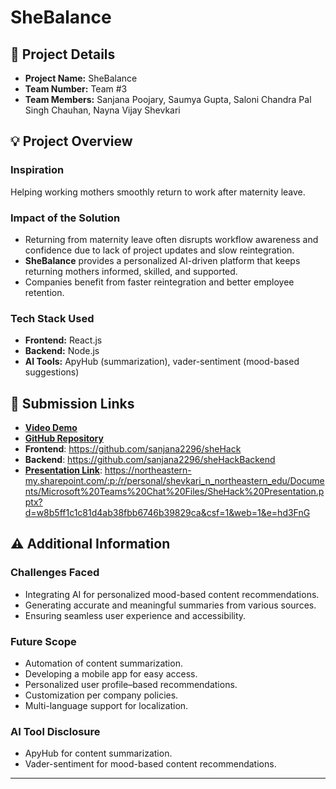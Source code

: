 # SheBalance

## 🏢 Project Details
- **Project Name:** SheBalance
- **Team Number:** Team #3
- **Team Members:** Sanjana Poojary, Saumya Gupta, Saloni Chandra Pal Singh Chauhan, Nayna Vijay Shevkari

## 💡 Project Overview

### Inspiration
Helping working mothers smoothly return to work after maternity leave.

### Impact of the Solution
- Returning from maternity leave often disrupts workflow awareness and confidence due to lack of project updates and slow reintegration.
- **SheBalance** provides a personalized AI-driven platform that keeps returning mothers informed, skilled, and supported.
- Companies benefit from faster reintegration and better employee retention.

### Tech Stack Used
- **Frontend:** React.js
- **Backend:** Node.js
- **AI Tools:** ApyHub (summarization), vader-sentiment (mood-based suggestions)

## 📎 Submission Links
- **[Video Demo](#)**  
- **[GitHub Repository](#)**
- **Frontend**: https://github.com/sanjana2296/sheHack
- **Backend**: https://github.com/sanjana2296/sheHackBackend
- **[Presentation Link](#)**: https://northeastern-my.sharepoint.com/:p:/r/personal/shevkari_n_northeastern_edu/Documents/Microsoft%20Teams%20Chat%20Files/SheHack%20Presentation.pptx?d=w8b5ff1c1c81d4ab38fbb6746b39829ca&csf=1&web=1&e=hd3FnG

## ⚠ Additional Information

### Challenges Faced
- Integrating AI for personalized mood-based content recommendations.
- Generating accurate and meaningful summaries from various sources.
- Ensuring seamless user experience and accessibility.

### Future Scope
- Automation of content summarization.
- Developing a mobile app for easy access.
- Personalized user profile–based recommendations.
- Customization per company policies.
- Multi-language support for localization.

### AI Tool Disclosure
- ApyHub for content summarization.
- Vader-sentiment for mood-based content recommendations.

---

